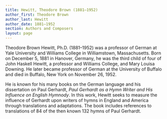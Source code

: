 ```yaml
---
title: Hewitt, Theodore Brown (1881–1952)
author_first: Theodore Brown
author_last: Hewitt
author_date: 1881–1952
section: Authors and Composers
layout: page
---
```


Theodore Brown Hewitt, Ph.D. (1881–1952) was a professor of German at Yale University and Williams College in Williamstown, Massachusetts. Born on December 5, 1881 in Hanover, Germany, he was the third child of four of John Haskell Hewitt, a professor and Williams College, and Mary Louisa Downing. He later became professor of German at the University of Buffalo and died in Buffalo, New York on November 26, 1952.

He is known for his many books on the German language and his dissertation on Paul Gerhardt, *Paul Gerhardt as a Hymn Writer and His Influence on English Hymnody*. In this work, Hewitt seeks to measure the influence of Gerhardt upon writers of hymns in England and America through translations and adaptations. The book includes references to translations of 84 of the then known 132 hymns of Paul Gerhardt.

